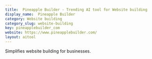 ```yaml
---
title:  Pineapple Builder - Trending AI tool for Website building
display_name:  Pineapple Builder
category: Website building
category_slug: website-building
key: pineapplebuilder_com
website: https://www.pineapplebuilder.com/
layout: aitool
---
```


Simplifies website building for businesses.
